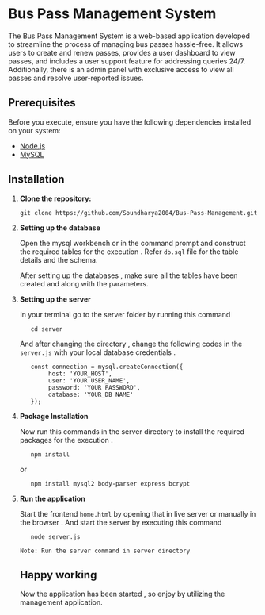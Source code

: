 # Bus Pass Management System

The Bus Pass Management System is a web-based application developed to streamline the process of managing bus passes hassle-free. It allows users to create and renew passes, provides a user dashboard to view passes, and includes a user support feature for addressing queries 24/7. Additionally, there is an admin panel with exclusive access to view all passes and resolve user-reported issues.

## Prerequisites

Before you execute, ensure you have the following dependencies installed on your system:

- [Node.js](https://nodejs.org/)
- [MySQL](https://www.mysql.com/)

## Installation

1. **Clone the repository:**

   ```
   git clone https://github.com/Soundharya2004/Bus-Pass-Management.git

   ```
2. **Setting up the database**
   
   Open the mysql workbench or in the command prompt and construct the required tables for the execution . Refer `db.sql` file for the table details and the schema.

   After setting up the databases , make sure all the tables have been created and along with the parameters.

3. **Setting up the server**

      In your terminal go to the server folder by running this command
      ```
         cd server
      ```

      And after changing the directory , change the following codes in the `server.js` with your local database credentials .
      ```
         const connection = mysql.createConnection({
              host: 'YOUR_HOST',
              user: 'YOUR USER_NAME',
              password: 'YOUR PASSWORD',
              database: 'YOUR_DB NAME'
         });
      
      ```

4. **Package Installation**

      Now run this commands in the server directory to install the required packages for the execution .
      ```
         npm install
      ```
      or
      ```
         npm install mysql2 body-parser express bcrypt
      ```
5. **Run the application**

      Start the frontend `home.html` by opening that in live server or manually in the browser . And start the server by executing this command
      ```
         node server.js
      ```
   
      `Note: Run the server command in server directory`
   
   ## Happy working
      Now the application has been started , so enjoy by utilizing the management application.

